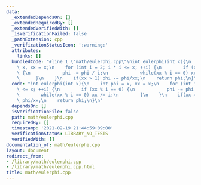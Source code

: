 ```yaml
---
data:
  _extendedDependsOn: []
  _extendedRequiredBy: []
  _extendedVerifiedWith: []
  _isVerificationFailed: false
  _pathExtension: cpp
  _verificationStatusIcon: ':warning:'
  attributes:
    links: []
  bundledCode: "#line 1 \"math/eulerphi.cpp\"\nint eulerphi(int x){\n    int phi =\
    \ x, xx = x;\n    for (int i = 2; i * i <= x; ++i) {\n        if (xx % i == 0)\
    \ {\n            phi -= phi / i;\n            while(xx % i == 0) xx /= i;\n  \
    \      }\n    }\n    if(xx > 1) phi -= phi/xx;\n    return phi;\n}\n"
  code: "int eulerphi(int x){\n    int phi = x, xx = x;\n    for (int i = 2; i * i\
    \ <= x; ++i) {\n        if (xx % i == 0) {\n            phi -= phi / i;\n    \
    \        while(xx % i == 0) xx /= i;\n        }\n    }\n    if(xx > 1) phi -=\
    \ phi/xx;\n    return phi;\n}\n"
  dependsOn: []
  isVerificationFile: false
  path: math/eulerphi.cpp
  requiredBy: []
  timestamp: '2021-02-19 21:44:59+09:00'
  verificationStatus: LIBRARY_NO_TESTS
  verifiedWith: []
documentation_of: math/eulerphi.cpp
layout: document
redirect_from:
- /library/math/eulerphi.cpp
- /library/math/eulerphi.cpp.html
title: math/eulerphi.cpp
---
```

